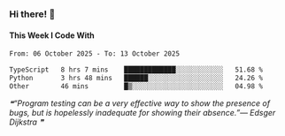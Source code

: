 ### Hi there! 👋

#### This Week I Code With
<!--START_SECTION:waka-->

```txt
From: 06 October 2025 - To: 13 October 2025

TypeScript   8 hrs 7 mins    █████████████░░░░░░░░░░░░   51.68 %
Python       3 hrs 48 mins   ██████░░░░░░░░░░░░░░░░░░░   24.26 %
Other        46 mins         █▒░░░░░░░░░░░░░░░░░░░░░░░   04.98 %
```

<!--END_SECTION:waka-->

<!--STARTS_HERE_QUOTE_README-->
<i>❝“Program testing can be a very effective way to show the presence of bugs, but is hopelessly inadequate for showing their absence.”— Edsger Dijkstra   ❞</i>
<!--ENDS_HERE_QUOTE_README-->
